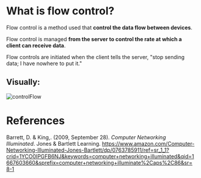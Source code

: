 
 # What is flow control? 
  
 Flow control is a method used that **control the data flow between devices**.
 
 Flow control is managed **from the server to control the rate at which a client can receive data**.
  
 Flow controls are initiated when the client tells the server, "stop sending data; I have nowhere to put it."

## Visually: 

![controlFlow](https://user-images.githubusercontent.com/109105989/200088798-aae07857-9f8a-4509-8fca-5fb5393df1ce.png)

# References 
Barrett, D. & King,. (2009, September 28). *Computer Networking Illuminated*. Jones & Bartlett Learning. <https://www.amazon.com/Computer-Networking-Illuminated-Jones-Bartlett/dp/0763785911/ref=sr_1_1?crid=1YCO0IPGFB6NJ&keywords=computer+networking+illuminated&qid=1667603660&sprefix=computer+networking+illuminate%2Caps%2C86&sr=8-1>
